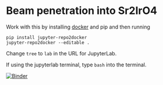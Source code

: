 # Beam penetration into Sr2IrO4
Work with this by installing [docker](https://www.docker.com/) and pip and then running

~~~
pip install jupyter-repo2docker
jupyter-repo2docker --editable .
~~~

Change `tree` to `lab` in the URL for JupyterLab.

If using the jupyterlab terminal, type `bash` into the terminal. 

[![Binder](https://mybinder.org/badge_logo.svg)](https://mybinder.org/v2/gh/mpmdean/Sr2IrO4_penetration/HEAD)
